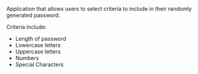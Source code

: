 Application that allows users to select criteria to include in their randomly generated password. 

Criteria include:
- Length of password
- Lowercase letters
- Uppercase letters
- Numbers
- Special Characters

